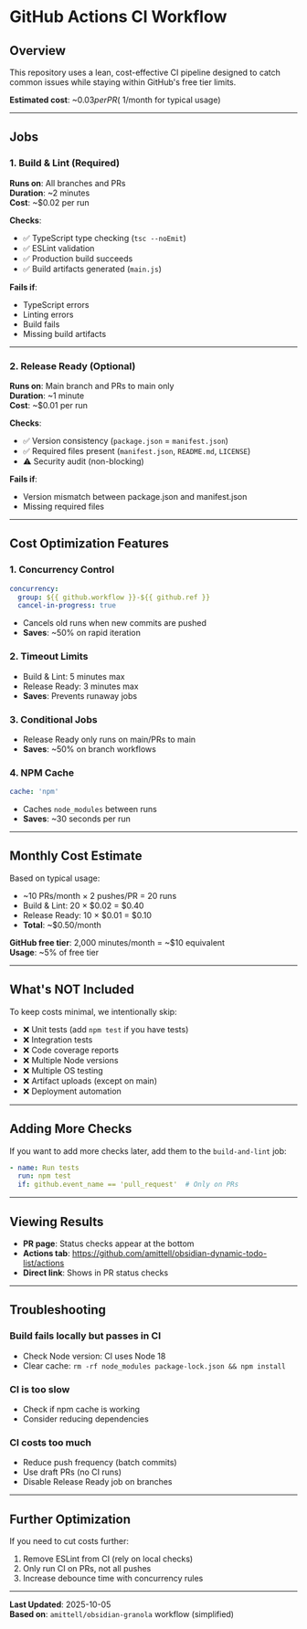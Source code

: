 # GitHub Actions CI Workflow

## Overview

This repository uses a lean, cost-effective CI pipeline designed to catch common issues while staying within GitHub's free tier limits.

**Estimated cost**: ~$0.03 per PR (~$1/month for typical usage)

---

## Jobs

### 1. Build & Lint (Required)
**Runs on**: All branches and PRs  
**Duration**: ~2 minutes  
**Cost**: ~$0.02 per run

**Checks**:
- ✅ TypeScript type checking (`tsc --noEmit`)
- ✅ ESLint validation
- ✅ Production build succeeds
- ✅ Build artifacts generated (`main.js`)

**Fails if**:
- TypeScript errors
- Linting errors
- Build fails
- Missing build artifacts

---

### 2. Release Ready (Optional)
**Runs on**: Main branch and PRs to main only  
**Duration**: ~1 minute  
**Cost**: ~$0.01 per run

**Checks**:
- ✅ Version consistency (`package.json` = `manifest.json`)
- ✅ Required files present (`manifest.json`, `README.md`, `LICENSE`)
- ⚠️ Security audit (non-blocking)

**Fails if**:
- Version mismatch between package.json and manifest.json
- Missing required files

---

## Cost Optimization Features

### 1. Concurrency Control
```yaml
concurrency:
  group: ${{ github.workflow }}-${{ github.ref }}
  cancel-in-progress: true
```
- Cancels old runs when new commits are pushed
- **Saves**: ~50% on rapid iteration

### 2. Timeout Limits
- Build & Lint: 5 minutes max
- Release Ready: 3 minutes max
- **Saves**: Prevents runaway jobs

### 3. Conditional Jobs
- Release Ready only runs on main/PRs to main
- **Saves**: ~50% on branch workflows

### 4. NPM Cache
```yaml
cache: 'npm'
```
- Caches `node_modules` between runs
- **Saves**: ~30 seconds per run

---

## Monthly Cost Estimate

Based on typical usage:
- ~10 PRs/month × 2 pushes/PR = 20 runs
- Build & Lint: 20 × $0.02 = $0.40
- Release Ready: 10 × $0.01 = $0.10
- **Total**: ~$0.50/month

**GitHub free tier**: 2,000 minutes/month = ~$10 equivalent  
**Usage**: ~5% of free tier

---

## What's NOT Included

To keep costs minimal, we intentionally skip:
- ❌ Unit tests (add `npm test` if you have tests)
- ❌ Integration tests
- ❌ Code coverage reports
- ❌ Multiple Node versions
- ❌ Multiple OS testing
- ❌ Artifact uploads (except on main)
- ❌ Deployment automation

---

## Adding More Checks

If you want to add more checks later, add them to the `build-and-lint` job:

```yaml
- name: Run tests
  run: npm test
  if: github.event_name == 'pull_request'  # Only on PRs
```

---

## Viewing Results

- **PR page**: Status checks appear at the bottom
- **Actions tab**: https://github.com/amittell/obsidian-dynamic-todo-list/actions
- **Direct link**: Shows in PR status checks

---

## Troubleshooting

### Build fails locally but passes in CI
- Check Node version: CI uses Node 18
- Clear cache: `rm -rf node_modules package-lock.json && npm install`

### CI is too slow
- Check if npm cache is working
- Consider reducing dependencies

### CI costs too much
- Reduce push frequency (batch commits)
- Use draft PRs (no CI runs)
- Disable Release Ready job on branches

---

## Further Optimization

If you need to cut costs further:
1. Remove ESLint from CI (rely on local checks)
2. Only run CI on PRs, not all pushes
3. Increase debounce time with concurrency rules

---

**Last Updated**: 2025-10-05  
**Based on**: `amittell/obsidian-granola` workflow (simplified)
